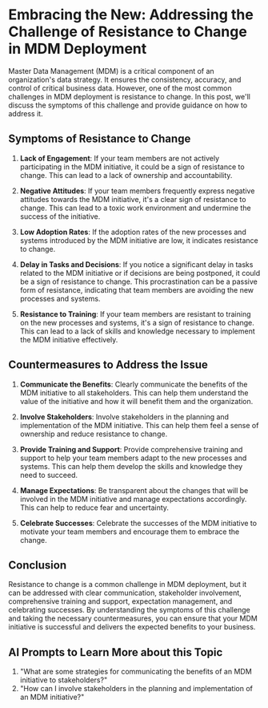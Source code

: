 # Embracing the New: Addressing the Challenge of Resistance to Change in MDM Deployment

Master Data Management (MDM) is a critical component of an organization's data strategy. It ensures the consistency, accuracy, and control of critical business data. However, one of the most common challenges in MDM deployment is resistance to change. In this post, we'll discuss the symptoms of this challenge and provide guidance on how to address it.

## Symptoms of Resistance to Change

1. **Lack of Engagement**: If your team members are not actively participating in the MDM initiative, it could be a sign of resistance to change. This can lead to a lack of ownership and accountability.

2. **Negative Attitudes**: If your team members frequently express negative attitudes towards the MDM initiative, it's a clear sign of resistance to change. This can lead to a toxic work environment and undermine the success of the initiative.

3. **Low Adoption Rates**: If the adoption rates of the new processes and systems introduced by the MDM initiative are low, it indicates resistance to change.

4. **Delay in Tasks and Decisions**: If you notice a significant delay in tasks related to the MDM initiative or if decisions are being postponed, it could be a sign of resistance to change. This procrastination can be a passive form of resistance, indicating that team members are avoiding the new processes and systems.

5. **Resistance to Training**: If your team members are resistant to training on the new processes and systems, it's a sign of resistance to change. This can lead to a lack of skills and knowledge necessary to implement the MDM initiative effectively.

## Countermeasures to Address the Issue

1. **Communicate the Benefits**: Clearly communicate the benefits of the MDM initiative to all stakeholders. This can help them understand the value of the initiative and how it will benefit them and the organization.

2. **Involve Stakeholders**: Involve stakeholders in the planning and implementation of the MDM initiative. This can help them feel a sense of ownership and reduce resistance to change.

3. **Provide Training and Support**: Provide comprehensive training and support to help your team members adapt to the new processes and systems. This can help them develop the skills and knowledge they need to succeed.

4. **Manage Expectations**: Be transparent about the changes that will be involved in the MDM initiative and manage expectations accordingly. This can help to reduce fear and uncertainty.

5. **Celebrate Successes**: Celebrate the successes of the MDM initiative to motivate your team members and encourage them to embrace the change.

## Conclusion

Resistance to change is a common challenge in MDM deployment, but it can be addressed with clear communication, stakeholder involvement, comprehensive training and support, expectation management, and celebrating successes. By understanding the symptoms of this challenge and taking the necessary countermeasures, you can ensure that your MDM initiative is successful and delivers the expected benefits to your business.

## AI Prompts to Learn More about this Topic

1. "What are some strategies for communicating the benefits of an MDM initiative to stakeholders?"
2. "How can I involve stakeholders in the planning and implementation of an MDM initiative?"

